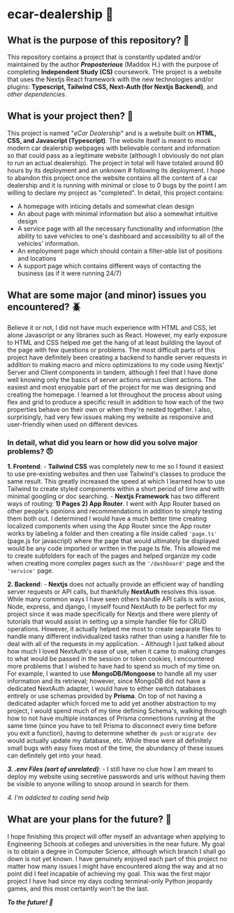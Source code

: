 # ecar-dealership 🚗

## What is the purpose of this repository? 🤔

 This repository contains a project that is constantly updated and/or maintained by the author ***Proposterious*** (Maddox H.) with the purpose of completing **Independent Study (CS)** coursework. THe project is a website that uses the Nextjs React framework with the new technologies and/or plugins: **Typescript, Tailwind CSS, Next-Auth (for Nextjs Backend)**, and *other dependencies*. 

## What is your project then? 📎

 This project is named "*eCar Dealership*" and is a website built on **HTML, CSS, and Javascript (Typescript)**. The website itself is meant to mock modern car dealership webpages with believable content and information so that could pass as a legitimate website (although I obviously do not plan to run an actual dealership). The project in total will have totaled around 80 hours by its deployment and an unknown # following its deployment. I hope to abandon this project once the website contains all the content of a car dealership and it is running with minimal or close to 0 bugs by the point I am willing to declare my project as "completed". In detail, this project contains:
 - A homepage with inticing details and somewhat clean design
 - An about page with minimal information but also a somewhat intuitive design
 - A service page with all the necessary functionality and information (the ability to save vehicles to one's dashboard and accessibility to all of the vehicles' information.
 - An employment page which should contain a filter-able list of positions and locations
 - A support page which contains different ways of contacting the business (as if it were running 24/7)

## What are some major (and minor) issues you encountered? 🪲

 Believe it or not, I did not have much experience with HTML and CSS, let alone Javascript or any libraries such as React. However, my early exposure to HTML and CSS helped me get the hang of at least building the layout of the page with few questions or problems. The most difficult parts of this project have definitely been creating a backend to handle server requests in addition to making macro and micro optimizations to my code using Nextjs' Server and Client components in tandem, although I feel that I have done well knowing only the basics of server actions versus client actions. The easiest and most enjoyable part of the project for me was designing and creating the homepage. I learned a lot throughout the process about using flex and grid to produce a specific result in addition to how each of the two properties behave on their own or when they're nested together. I also, surprisingly, had very few issues making my website as responsive and user-friendly when used on different devices.

 ### In detail, what did you learn or how did you solve major problems? 😠

 **1. Frontend**:
    - **Tailwind CSS** was completely new to me so I found it easiest to use pre-existing websites and then use Tailwind's classes to produce the same result. This greatly increased the speed at which I learned how to use Tailwind to create styled components within a short period of time and with minimal googling or doc searching.
    - **Nextjs Framework** has two different ways of routing: **1) Pages 2) App Router**. I went with App Router based on other people's opinions and recommendations in addition to simply testing them both out. I determined I would have a much better time creating localized components when using the App Router since the App router works by labeling a folder and then creating a file inside called `'page.ts'` (page.js for javascript) where the page that would ultimately be displayed would be any code imported or written in the page.ts file. This allowed me to create subfolders for each of the pages and helped organize my code when creating more complex pages such as the `'/dashboard'` page and the `'service'` page.
    
 **2. Backend**:
    - **Nextjs** does not actually provide an efficient way of handling server requests or API calls, but thankfully **NextAuth** resolves this issue. While many common ways I have seen others handle API calls is with axios, Node, express, and django, I myself found NextAuth to be perfect for my project since it was made specifically for Nextjs and there were plenty of tutorials that would assist in setting up a simple handler file for CRUD operations. However, it actually helped me most to create separate files to handle many different individualized tasks rather than using a handler file to deal with all of the requests in my application.
    - Although I just talked about how much I loved NextAuth's ease of use, when it came to making changes to what would be passed in the session or token cookies, I encountered more problems that I wished to have had to spend so much of my time on. For example, I wanted to use **MongoDB/Mongoose** to handle all my user information and its retrieval; however, since MongoDB did not have a dedicated NextAuth adapter, I would have to either switch databases entirely or use schemas provided by **Prisma**. On top of not having a dedicated adapter which forced me to add yet another abstraction to my project, I would spend much of my time defining Schema's, walking through how to not have multiple instances of Prisma connections running at the same time (since you have to tell Prisma to disconnect every time before you exit a function), having to determine whether `db push` or `migrate dev` would actually update my database, etc. While these were all definitely small bugs with easy fixes most of the time, the abundancy of these issues can definitely get into your head.
    
 ***3. .env Files (sort of unrelated)***:
    - I still have no clue how I am meant to deploy my website using secretive passwords and urls without having them be visible to anyone willing to snoop around in search for them.
    
*4. I'm addicted to coding send help*

## What are your plans for the future? 📆

 I hope finishing this project will offer myself an advantage when applying to Engineering Schools at colleges and universities in the near future. My goal is to obtain a degree in Computer Science, although which branch I shall go down is not yet known. I have genuinely enjoyed each part of this project no matter how many issues I might have encountered along the way and at no point did I feel incapable of achieving my goal. This was the first major project I have had since my days coding terminal-only Python jeopardy games, and this most certaintly won't be the last. 
 
 ***To the future! 🥂***
 
